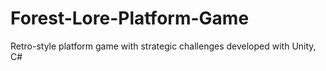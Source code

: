 # Forest-Lore-Platform-Game
Retro-style platform game with strategic challenges developed with Unity, C#
